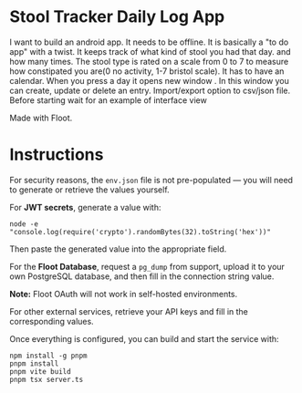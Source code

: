 # Stool Tracker Daily Log App
        
I want to build an android app. It needs to be offline. It is basically a "to do app" with a twist. It keeps track of what kind of stool you had that day. and how many times. The stool type is rated on a scale from 0 to 7 to measure how constipated you are(0 no activity, 1-7 bristol scale). It has to have an calendar. When you press a day it opens new window . In this window you can create, update or delete an entry. Import/export option to csv/json file. Before starting wait for an example of interface view


Made with Floot.

# Instructions

For security reasons, the `env.json` file is not pre-populated — you will need to generate or retrieve the values yourself.  

For **JWT secrets**, generate a value with:  

```
node -e "console.log(require('crypto').randomBytes(32).toString('hex'))"
```

Then paste the generated value into the appropriate field.  

For the **Floot Database**, request a `pg_dump` from support, upload it to your own PostgreSQL database, and then fill in the connection string value.  

**Note:** Floot OAuth will not work in self-hosted environments.  

For other external services, retrieve your API keys and fill in the corresponding values.  

Once everything is configured, you can build and start the service with:  

```
npm install -g pnpm
pnpm install
pnpm vite build
pnpm tsx server.ts
```
